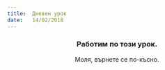 ```yaml
---
title:  Дневен урок
date:   14/02/2018
---
```


### <center>Работим по този урок.</center>
<center>Моля, върнете се по-късно.</center>